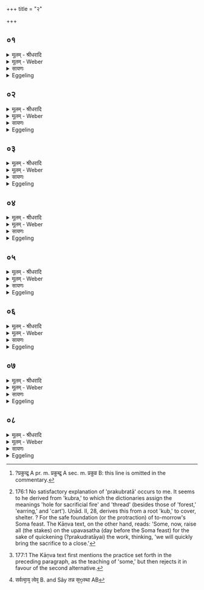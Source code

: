 +++
title = "२"

+++


## ०१
<details><summary>मूलम् - श्रीधरादि</summary>

या᳘वती वै व्वे᳘दिस्ता᳘वती पृथिवी[[!!]]॥  
व्व᳘ज्रा वै यू᳘पास्त᳘दिमामे᳘वैत᳘त्पृथिवी᳘मेतैर्व्व᳘ज्रैः[[!!]] स्पृणु᳘ते ऽस्यै᳘ सप᳘त्नान्नि᳘र्भजति त᳘स्माद्यू᳘पैकादशिनी भवति द्वादश᳘ उपशयो᳘ भवति व्वि᳘तष्टस्तं᳘ दक्षिणत᳘ ऽउपनि᳘दधाति तद्य᳘द्द्वादश᳘ उपशयो भ᳘वति॥
</details>

<details><summary>मूलम् - Weber</summary>

या᳘वतो वै वे᳘दिस्ता᳘वती पृथिवी᳟॥  
व᳘ज्रा वै यू᳘पास्त᳘दिमा᳘मेॗवैत᳘त्पृथिवी᳘मेतैर्व᳘ज्रैः स्पृणुॗते ऽस्यै᳘ सप᳘त्नान्नि᳘र्भजति त᳘स्माद्यू᳘पैकादशिनी भवति द्वादश᳘ उपशयो᳘ भवति वि᳘तष्टस्तं᳘ दक्षिणत᳘ उपनि᳘दधाति तद्य᳘द्द्वादश᳘ उपशयो भ᳘वति॥
</details>

<details><summary>सायणः</summary>

…
</details>

<details><summary>Eggeling</summary>

1. Verily, as large as the altar is, so large is the earth. The sacrificial stakes are thunderbolts; and by means of these thunderbolts he obtains possession of this earth, and excludes his enemies from sharing therein. Hence there are eleven stakes, and the twelfth lies aside rough-hewn; he puts it down south (of the altar). The reason why the twelfth lies aside is this.
</details>

## ०२
<details><summary>मूलम् - श्रीधरादि</summary>

देवा᳘ ह वै᳘ यज्ञं᳘ तन्वानाः᳘॥  
(स्ते) ते ऽसुररक्षसे᳘भ्य ऽआसङ्गाद्बिभया᳘ञ्चक्रुस्तद्य᳘[[!!]] ऽएत ऽउ᳘च्छ्रिता यथे᳘षुरस्ता त᳘या वै᳘ स्तृणुते᳘ वा न᳘ वा स्तृणुते य᳘था दण्डः प्र᳘त्दृतस्ते᳘न वै स्तृणुते᳘ वा न᳘ वा स्तृणुते᳘ ऽथ य᳘ ऽएष᳘ द्वादश᳘ ऽउपशयो भ᳘वति यथे᳘षुरा᳘यता᳘नस्ता यथो᳘द्यतम᳘प्रत्दृतमेव᳘मेष व्व᳘ज्र ऽउ᳘द्यतो᳘ दक्षिणतो[[!!]] नाष्ट्रा᳘णाᳫं᳭ र᳘क्षसाम᳘पहत्यै त᳘स्माद्द्वादश᳘ ऽउपशयो᳘ भवति॥
</details>

<details><summary>मूलम् - Weber</summary>

देवा᳘ ह वै᳘ यज्ञं᳘ तन्वानाः॥  
ते ऽसुररक्षसे᳘भ्य आसङ्गा᳘द्बिभयां चक्रुस्तद्य एत उ᳘छ्रिता यथे᳘षुरस्ता त᳘या वै᳘ स्तृणुते᳘ वा न᳘ वा स्तृणुते य᳘था दण्डः प्र᳘हृतस्ते᳘न वै स्तृणुते᳘ वा न᳘ वा स्तृणुते᳘ ऽथ य᳘ एष᳘ द्वादश᳘ उपशयो भ᳘वति यथे᳘षुरा᳘यता᳘नस्ता यथो᳘द्यतम᳘प्रहृतमेव᳘मेष व᳘ज्र उ᳘द्यतो दक्षिणतो᳘ नाष्ट्रा᳘णां र᳘क्षसाम᳘पहत्यै त᳘स्माद्द्वादश᳘ उपशयो᳘ भवति॥
</details>

<details><summary>सायणः</summary>

…
</details>

<details><summary>Eggeling</summary>

2. Now the gods, while performing this sacrifice,

were afraid of an attack from the Asura-Rakshas. Those raised (sacrificial stakes), then, were as a discharged arrow,--therewith one either smites or smites not; as a hurled club,--therewith one either smites or smites not. But that twelfth (stake) lying aside,--even as an arrow drawn but not discharged, as (a weapon) raised but not hurled, so was that a thunderbolt raised for repelling the evil spirits on the south; therefore the twelfth (stake) lies aside.
</details>

## ०३
<details><summary>मूलम् - श्रीधरादि</summary>

तं नि᳘दधाति॥  
(त्ये) एष᳘ ते पृथिव्यां᳘ लोक᳘ आरण्य᳘स्ते पशुरि᳘ति पशु᳘श्च वै यू᳘पश्च त᳘दस्मा ऽआरण्य᳘मेव᳘ पशूनाम᳘नुदिशति ते᳘नो ऽएष᳘ पशुमा᳘न् भवति त᳘द् द्वयं यूपैकादशिन्यै[[!!]] सम्म᳘यनमाहुः[[!!]] श्वःसुत्या᳘यै ह᳘ न्वेवै᳘के स᳘म्मिन्वन्ति प्रकुब्द्रतायै चैव᳘ श्वः सुत्यायै᳘ यू᳘पं मिन्वन्ती᳘त्यु च॥
</details>

<details><summary>मूलम् - Weber</summary>

तं नि᳘दधाति॥  
एष᳘ ते पृथिव्यां᳘ लोक᳘ आरण्य᳘स्ते पशुरि᳘ति पशु᳘श्च वै यू᳘पश्च त᳘दस्मा आरण्य᳘मेव᳘ पशूनाम᳘नुदिशति ते᳘नो एष᳘ पशुमा᳘न्भवति त᳘द्वयं यू᳘पैकादशिन्यै स᳘म्मयनमाहुः श्वःसुत्या᳘यै हॗ न्वेवै᳘के स᳘म्मिन्वन्ति प्रकुब्र᳘तायै [^wbr_1] चैव᳘ श्वःसुत्या᳘यै यू᳘पम् मिन्वन्ती᳘त्यु च॥  

[^wbr_1]: ?प्रकुव्द्र᳘ A pr. m. प्रकुब्द्र᳘ A sec. m. प्रकुव्र B: this line is omitted in the commentary.
</details>

<details><summary>सायणः</summary>

…
</details>

<details><summary>Eggeling</summary>

3. He lays it down with (Vāj. S. VI, 6), 'This is thy place on earth; thine is the beast of the forest.' There are the animal (victim) and the sacrificial stake; to this one he thereby assigns of animals that of the forest, and thus it, too, is possessed of an animal (victim). That setting up of the eleven sacrificial stakes is said to be of two kinds,--some, namely, set (them all) up (on the previous day) for the morrow's Soma feast, and others set up (one) stake for the preparation [^egg_452] of the morrow's Soma feast.

[^egg_452]: 176:1 No satisfactory explanation of 'prakubratā' occurs to me. It seems to he derived from 'kubra,' to which the dictionaries assign the meanings 'hole for sacrificial fire' and 'thread' (besides those of 'forest,' 'earring,' and 'cart'). Uṇād. II, 28, derives this from a root 'kub,' to cover, shelter. ? For the safe foundation (or the protraction) of to-morrow's Soma feast. The Kāṇva text, on the other hand, reads: 'Some, now, raise all (the stakes) on the upavasatha (day before the Soma feast) for the sake of quickening (?prakudratāyai) the work, thinking, 'we will quickly bring the sacrifice to a close.'
</details>

## ०४
<details><summary>मूलम् - श्रीधरादि</summary>

त᳘दु त᳘था न᳘ कुर्यात्॥  
(द) अग्निष्ठ᳘मेवो᳘च्छ्रयेदिदं वै यू᳘पमुच्छ्रि᳘त्याध्वर्युरा᳘प᳘रिव्य᳘यणान्ना᳘न्वर्जत्य᳘परिवीता वा᳘ ऽएत᳘ ऽएताᳫँ रा᳘त्रिं वसन्ति सा᳘ न्वेव᳘ परिचक्षा᳘ पश᳘वे वै यू᳘पमु᳘च्छ्रयन्ति प्रातर्व्वै᳘ पशूना᳘लभन्ते त᳘स्मादु प्रात᳘रेवो᳘च्छ्रयेत्॥
</details>

<details><summary>मूलम् - Weber</summary>

त᳘दु त᳘था न᳘ कुर्यात्॥  
अग्निष्ठ᳘मेवो᳘छ्रयेदिदं वै यू᳘पमुछ्रि᳘त्याध्वर्युरा᳘ परिव्य᳘यणान्ना᳘न्वर्जत्य᳘परिवीता वा᳘ एत᳘ एतां रा᳘त्रिं वसन्ति साॗ न्वेव᳘ परिचक्षा᳘ पश᳘वे वै यू᳘पमु᳘छ्रयन्ति प्रातर्वै᳘ पशूना᳘लभन्ते त᳘स्मादु प्रात᳘रेवो᳘छ्रयेत्॥
</details>

<details><summary>सायणः</summary>

…
</details>

<details><summary>Eggeling</summary>

4. Let him, however, not do this; but let him only set up the one opposite the fire. For after setting it up the Adhvaryu does not quit his hold of it till the girding; but those (others) remain

ungirt during that night. Thus there would be an offence, since it is for the victim that the stake is set up, and the victim is (only) slaughtered on the next morning: let him therefore set up (the others) on the next morning.
</details>

## ०५
<details><summary>मूलम् - श्रीधरादि</summary>

(त्स) स य उ᳘त्तरोग्निष्ठात्स्यात्[[!!]]॥  
(त्त᳘) त᳘मेवा᳘ग्र ऽउ᳘च्छ्रयेद᳘थ द᳘क्षिणमथो᳘त्तरं दक्षिणा᳘र्द्ध्यमुत्तमं तथो᳘दीची भवति॥
</details>

<details><summary>मूलम् - Weber</summary>

स य उ᳘त्तरो ऽग्निष्ठात्स्या᳘त्॥  
त᳘मेवा᳘ग्र उ᳘छ्रयेद᳘थ द᳘क्षिणमथो᳘त्तरं दक्षिणार्ध्य᳘मुत्तमं तथो᳘दीची भवति॥
</details>

<details><summary>सायणः</summary>

…
</details>

<details><summary>Eggeling</summary>

5. Let him first set up that (stake) which stands (immediately) north of the one opposite the fire, then the one on the south, then a northern one,--last of all the one on the southern flank: thus it (the row of stakes) inclines to the north.
</details>

## ०६
<details><summary>मूलम् - श्रीधरादि</summary>

(त्य᳘) अ᳘थो ऽइतर᳘थाहुः॥  
(र्द᳘) द᳘क्षिणमेवा᳘ग्रे ऽग्निष्ठादु᳘च्छ्रयेदथो᳘त्तरम᳘थ द᳘क्षिणमुत्तरा᳘र्द्ध्यमुत्तमं त᳘थो हास्यो᳘दगेव क᳘र्मानुस᳘न्तिष्ठत ऽइ᳘ति॥
</details>

<details><summary>मूलम् - Weber</summary>

अ᳘थो इतर᳘थाहुः॥  
द᳘क्षिणमेवा᳘ग्रे ऽग्निष्ठादु᳘छ्रयेदथो᳘त्तरम᳘थ द᳘क्षिणमुत्तरा᳘र्ध्यमुत्तमं त᳘थो हास्यो᳘दगेव क᳘र्मानुसं᳘तिष्ठत इ᳘ति॥
</details>

<details><summary>सायणः</summary>

…
</details>

<details><summary>Eggeling</summary>

6. But they also say conversely [^egg_453], 'Let him first set up that which is south of the one opposite the fire, then the northern one, then a southern one,--last of all the one on the northern flank: and thus indeed his work attains completion towards the north.'

[^egg_453]: 177:1 The Kāṇva text first mentions the practice set forth in the preceding paragraph, as the teaching of 'some,' but then rejects it in favour of the second alternative.
</details>

## ०७
<details><summary>मूलम् - श्रीधरादि</summary>

स यो व्व᳘र्षिष्ठः स᳘ दक्षिणार्द्ध्यः स्यात्॥  
(द᳘) अ᳘थ ह्र᳘सीयान᳘थ ह्र᳘सीयानुत्तरा᳘र्द्ध्यो ह्र᳘सिष्ठस्तथो᳘दीची भवति॥
</details>

<details><summary>मूलम् - Weber</summary>

स यो व᳘र्षिष्ठः स᳘ दक्षिणार्ध्यः᳘ स्यात्॥  
अ᳘थ ह्र᳘सीयान᳘थ ह्र᳘सीयानुत्तराॗर्ध्यो ह्र᳘सिष्ठस्तथो᳘दीची भवति॥
</details>

<details><summary>सायणः</summary>

…
</details>

<details><summary>Eggeling</summary>

7. Let the largest be the one forming the southern flank; then shorter and shorter; and the one forming the northern flank the shortest: thus (the row of stakes) inclines to the north.
</details>

## ०८
<details><summary>मूलम् - श्रीधरादि</summary>

(त्य᳘) अ᳘थ प᳘त्नीभ्यः पत्नीयूपमु᳘च्छ्रयन्ति॥  
सर्वत्वा᳘य᳘ न्वेव᳘ पत्नीयूप उ᳘च्छ्रीयते त᳘त्त्वाष्ट्रं᳘ पशुमा᳘लभते त्वष्टा[[!!]] वै᳘ सिक्तᳫँ᳭ रे᳘तो व्वि᳘करोति त᳘देष᳘ ए᳘वैत᳘त्सिक्तᳫं᳭ रे᳘तो व्विकरो᳘ति[[!!]] मुष्करो[[!!]] भवत्येष वै᳘ प्रजनयिता य᳘न्मुष्करस्त᳘स्मान्मुष्करो[[!!]] भवति तन्न स᳘ᳫं᳘स्थापयेत्प᳘र्यग्निकृतमेवो᳘त्सृजेत्स य᳘त्सᳫं᳘स्थाप᳘येत्प्रजा᳘यै हा᳘न्तमियात्त᳘त्प्रजामु᳘त्सृजति त᳘स्मान्न स᳘ᳫं᳘स्थापयेत्प᳘र्यग्निकृतमेवो᳘त्सृजेत्॥
</details>
<details><summary>मूलम् - Weber</summary>

अ᳘थ प᳘त्नीभ्यः पत्नीयूपमु᳘छ्रयन्ति॥  
सर्वत्वा᳘यॗ [^wbr_2] न्वेव᳘ पत्नीयूप उ᳘छ्रायते त᳘त्त्वाष्ट्र᳘म् पशुमा᳘लभते त्व᳘ष्टा वै᳘ सिक्तं रे᳘तो वि᳘करोति त᳘देष᳘ एॗवैत᳘त्सिक्तं रे᳘तो वि᳘करोति मुष्करो᳘ भवत्येष वै᳘ प्रजनयिता य᳘न्मुष्करस्त᳘स्मान्मुष्करो᳘ भवति तं न स᳘ᳫं᳘स्थापयेत्प᳘र्यग्निकृतमेवो᳘त्सृजेत्स य᳘त्संस्थाप᳘येत्प्रजा᳘यै हा᳘न्तमियात्त᳘त्प्रजामु᳘त्सृजति त᳘स्मान्न स᳘ᳫं᳘स्थापयेत्प᳘र्यग्निकृतमेवो᳘त्सृजेत्॥  

[^wbr_2]: सर्वत्वा᳘य᳘ त्वेव᳘ B. and Sây तन्न स᳘ᳫ᳘स्था AB
</details>

<details><summary>सायणः</summary>

…
</details>
<details><summary>Eggeling</summary>

8. Thereupon they set up the wife-stake for the wives. It is for the sake of completeness, forsooth, that the wife-stake is set up: there they seize (and bind) the victim for Tvashṭr̥, for Tvashṭr̥ fashions the cast seed, and hence he fashions the seed now cast. It (the victim to Tvashṭr̥) is an animal with testicles, for such a one is a begetter. Let him not slay that one, but let him set it free after fire has been carried round it. Were he to slay it, there would assuredly be an end to offspring, but in this way he sets free the offspring. Therefore let him not

slay it, but let him set it free after fire has been carried round it.
</details>


